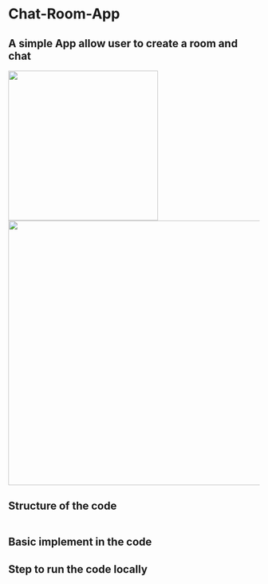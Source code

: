 # Chat-Room-App

## A simple App allow user to create a room and chat
<p float="left">
  <img src="https://user-images.githubusercontent.com/35439849/102965927-cec62580-4529-11eb-894d-76e7a0be528b.png" width="300"> 
  <img src="https://user-images.githubusercontent.com/35439849/102966077-1ea4ec80-452a-11eb-98f5-c05af26138cf.png" width="530">
</p>

## Structure of the code
<img src="">


## Basic implement in the code

## Step to run the code locally
